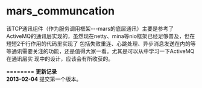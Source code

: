 mars_communcation
========
   该TCP通讯组件（作为服务调用框架---mars的底层通讯）主要是参考了ActiveMQ的通讯层实现的，虽然现在netty、mina等nio框架已经足够普及，但在短短2千行作用的代码里实现了
包括失败重连、心跳处理、异步消息发送在内的等等通讯需要关注的功能，还是值得大家一看。尤其是可以从中学习一下ActiveMQ在通讯层实
现中的设计，应该会有所收获的。
   
========
<b>更新记录</b><br>
<b>2013-02-04</b> 提交第一个版本。<br>
